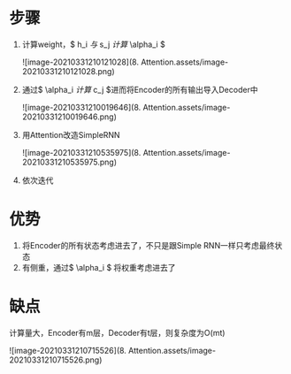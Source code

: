 # 步骤

1. 计算weight，$ h_i $与$ s_j $计算$ \alpha_i $

   ![image-20210331210121028](8. Attention.assets/image-20210331210121028.png)

2. 通过$ \alpha_i $计算$ c_j $进而将Encoder的所有输出导入Decoder中

   ![image-20210331210019646](8. Attention.assets/image-20210331210019646.png)

3. 用Attention改造SimpleRNN

   ![image-20210331210535975](8. Attention.assets/image-20210331210535975.png)

4. 依次迭代

   

   

# 优势

1. 将Encoder的所有状态考虑进去了，不只是跟Simple RNN一样只考虑最终状态
2. 有侧重，通过$ \alpha_i $ 将权重考虑进去了

# 缺点

计算量大，Encoder有m层，Decoder有t层，则复杂度为O(mt)

![image-20210331210715526](8. Attention.assets/image-20210331210715526.png)